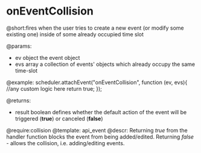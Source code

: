 onEventCollision
=============
@short:fires when the user tries to create a new event  (or modify some existing one) inside of some already occupied time slot
	

@params: 
- ev	object	 the event object
- evs	array	 a collection of events' objects which already occupy the same time-slot

@example: 
scheduler.attachEvent("onEventCollision", function (ev, evs){
	//any custom logic here
    return true;
});

@returns: 
- result     boolean       defines whether the default action of the event will be triggered (<b>true</b>) or canceled (<b>false</b>)

@require:collision
@template:	api_event
@descr: 
Returning <i>true</i> from the handler function blocks the event from being added/edited. Returning <i>false</i>  - allows the collision, i.e. adding/editing events.

